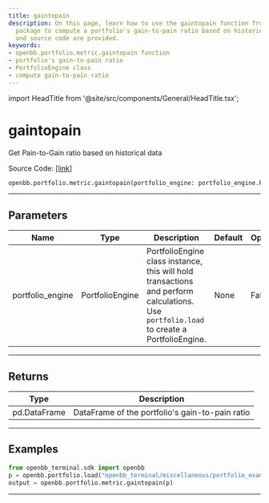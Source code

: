 ```yaml
---
title: gaintopain
description: On this page, learn how to use the gaintopain function from the openbb.portfolio.metric
  package to compute a portfolio's gain-to-pain ratio based on historical data. Examples
  and source code are provided.
keywords:
- openbb.portfolio.metric.gaintopain function
- portfolio's gain-to-pain ratio
- PortfolioEngine class
- compute gain-to-pain ratio
---
```


import HeadTitle from '@site/src/components/General/HeadTitle.tsx';

<HeadTitle title="gaintopain - Metric - Portfolio - Reference | OpenBB SDK Docs" />

# gaintopain

Get Pain-to-Gain ratio based on historical data

Source Code: [[link](https://github.com/OpenBB-finance/OpenBBTerminal/tree/main/openbb_terminal/portfolio/portfolio_model.py#L1313)]

```python
openbb.portfolio.metric.gaintopain(portfolio_engine: portfolio_engine.PortfolioEngine)
```

---

## Parameters

| Name | Type | Description | Default | Optional |
| ---- | ---- | ----------- | ------- | -------- |
| portfolio_engine | PortfolioEngine | PortfolioEngine class instance, this will hold transactions and perform calculations.<br/>Use `portfolio.load` to create a PortfolioEngine. | None | False |


---

## Returns

| Type | Description |
| ---- | ----------- |
| pd.DataFrame | DataFrame of the portfolio's gain-to-pain ratio |
---

## Examples

```python
from openbb_terminal.sdk import openbb
p = openbb.portfolio.load("openbb_terminal/miscellaneous/portfolio_examples/holdings/example.csv")
output = openbb.portfolio.metric.gaintopain(p)
```

---
